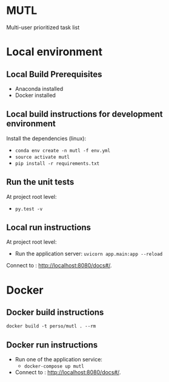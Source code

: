# MUTL
Multi-user prioritized task list

# Local environment

## Local Build Prerequisites

- Anaconda installed
- Docker installed

## Local build instructions for development environment

Install the dependencies (linux):

- `conda env create -n mutl -f env.yml`
- `source activate mutl`
- `pip install -r requirements.txt`

## Run the unit tests

At project root level:

- `py.test -v`

## Local run instructions

At project root level:

- Run the application server: `uvicorn app.main:app --reload`

Connect to : <http://localhost:8080/docs#/>.

# Docker

## Docker build instructions

`docker build -t perso/mutl . --rm`

## Docker run instructions

- Run one of the application service: 
    - `docker-compose up mutl`
- Connect to : <http://localhost:8080/docs#/>.